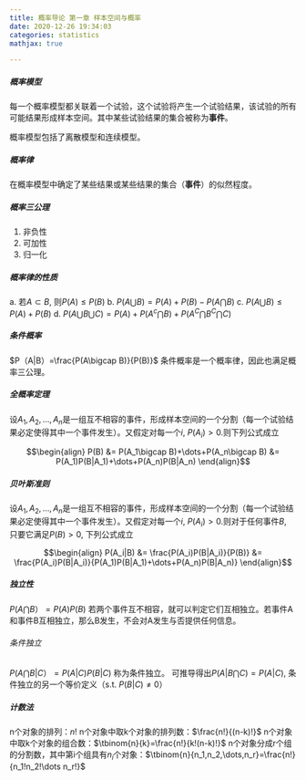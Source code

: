 ```yaml
---
title: 概率导论 第一章 样本空间与概率 
date: 2020-12-26 19:34:03
categories: statistics
mathjax: true

---
```


##### 概率模型

每一个概率模型都关联着一个试验，这个试验将产生一个试验结果，该试验的所有可能结果形成样本空间。其中某些试验结果的集合被称为**事件**。

概率模型包括了离散模型和连续模型。

##### 概率律
在概率模型中确定了某些结果或某些结果的集合（**事件**）的似然程度。

##### 概率三公理

1. 非负性
2. 可加性
3. 归一化

##### 概率律的性质
 a. 若$A \subset B$, 则$P(A)\leq P(B)$
 b. $P(A\bigcup B) = P(A) + P(B) - P(A\bigcap B)$
 c. $P(A\bigcup B) \leq P(A) + P(B)$
 d. $P(A\bigcup B \bigcup C) = P(A) + P(A^c \bigcap B) + P(A^C \bigcap B^C \bigcap C)$

##### 条件概率
$P（A|B）=\frac{P(A\bigcap B)}{P(B)}$
条件概率是一个概率律，因此也满足概率三公理。

##### 全概率定理
设$A_1, A_2, \dots,A_n$是一组互不相容的事件，形成样本空间的一个分割（每一个试验结果必定使得其中一个事件发生）。又假定对每一个$i$, $P(A_i)>0$.则下列公式成立
<center>
$$\begin{align}
P(B) &= P(A_1\bigcap B)+\dots+P(A_n\bigcap B)
     &= P(A_1)P(B|A_1)+\dots+P(A_n)P(B|A_n)
\end{align}$$
</center>        

##### 贝叶斯准则
设$A_1, A_2, \dots,A_n$是一组互不相容的事件，形成样本空间的一个分割（每一个试验结果必定使得其中一个事件发生）。又假定对每一个$i$, $P(A_i)>0$.则对于任何事件$B$, 只要它满足$P(B) > 0$, 下列公式成立
<center>
$$\begin{align}
P(A_i|B) &= \frac{P(A_i)P(B|A_i)}{P(B)}
         &= \frac{P(A_i)P(B|A_i)}{P(A_1)P(B|A_1)+\dots+P(A_n)P(B|A_n)}
\end{align}$$
</center>        

##### 独立性
$P(A\bigcap B）= P(A)P(B)$
若两个事件互不相容，就可以判定它们互相独立。若事件A和事件B互相独立，那么B发生，不会对A发生与否提供任何信息。

###### 条件独立
$P(A\bigcap B|C）= P(A|C)P(B|C)$ 称为条件独立。
可推导得出$P(A|B\bigcap C) = P(A|C)$, 条件独立的另一个等价定义（s.t. $P(B|C)\neq0$）

##### 计数法
n个对象的排列：$n!$
n个对象中取k个对象的排列数：$\frac{n!}{(n-k)!}$
n个对象中取k个对象的组合数：$\tbinom{n}{k}=\frac{n!}{k!(n-k)!}$
n个对象分成r个组的分割数，其中第i个组具有$n_i$个对象：$\tbinom{n}{n_1,n_2,\dots,n_r}=\frac{n!}{n_1!n_2!\dots n_r!}$
